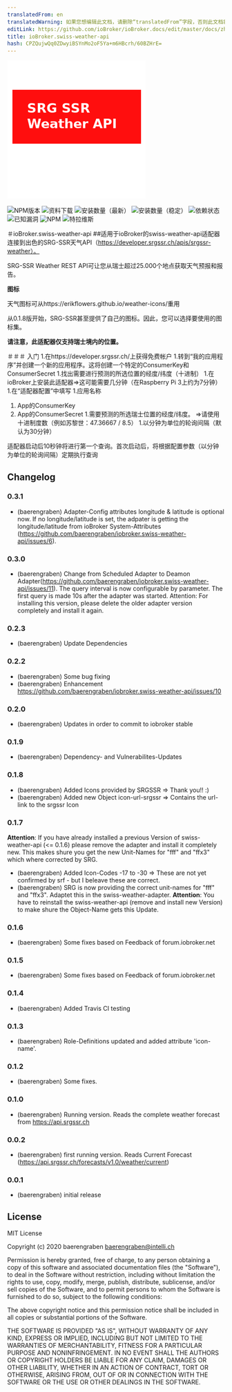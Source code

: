 ```yaml
---
translatedFrom: en
translatedWarning: 如果您想编辑此文档，请删除“translatedFrom”字段，否则此文档将再次自动翻译
editLink: https://github.com/ioBroker/ioBroker.docs/edit/master/docs/zh-cn/adapterref/iobroker.swiss-weather-api/README.md
title: ioBroker.swiss-weather-api
hash: CPZQujwQq0ZDwyiBSYnMo2oF5Ya+m6HBcrh/60BZHrE=
---
```

![商标](../../../en/adapterref/iobroker.swiss-weather-api/admin/swiss-weather-api.png)

![NPM版本](http://img.shields.io/npm/v/iobroker.swiss-weather-api.svg)
![资料下载](https://img.shields.io/npm/dm/iobroker.swiss-weather-api.svg)
![安装数量（最新）](http://iobroker.live/badges/swiss-weather-api-installed.svg)
![安装数量（稳定）](http://iobroker.live/badges/swiss-weather-api-stable.svg)
![依赖状态](https://img.shields.io/david/baerengraben/iobroker.swiss-weather-api.svg)
![已知漏洞](https://snyk.io/test/github/baerengraben/ioBroker.swiss-weather-api/badge.svg)
![NPM](https://nodei.co/npm/iobroker.swiss-weather-api.png?downloads=true)
![特拉维斯](http://img.shields.io/travis/baerengraben/ioBroker.swiss-weather-api/master.svg)

＃ioBroker.swiss-weather-api
##适用于ioBroker的swiss-weather-api适配器
连接到出色的SRG-SSR天气API（https://developer.srgssr.ch/apis/srgssr-weather）。

SRG-SSR Weather REST API可让您从瑞士超过25.000个地点获取天气预报和报告。

**图标**

天气图标可从https://erikflowers.github.io/weather-icons/重用

从0.1.8版开始，SRG-SSR甚至提供了自己的图标。因此，您可以选择要使用的图标集。

**请注意，此适配器仅支持瑞士境内的位置。**

＃＃＃ 入门
1.在https://developer.srgssr.ch/上获得免费帐户
1.转到“我的应用程序”并创建一个新的应用程序。这将创建一个特定的ConsumerKey和ConsumerSecret
1.找出需要进行预测的所选位置的经度/纬度（十进制）
1.在ioBroker上安装此适配器=>这可能需要几分钟（在Raspberry Pi 3上约为7分钟）
1.在“适配器配置”中填写
   1.应用名称
   1. App的ConsumerKey
   1. App的ConsumerSecret
   1.需要预测的所选瑞士位置的经度/纬度。 =>请使用十进制度数（例如苏黎世：47.36667 / 8.5）
   1.以分钟为单位的轮询间隔（默认为30分钟）

适配器启动后10秒钟将进行第一个查询。首次启动后，将根据配置参数（以分钟为单位的轮询间隔）定期执行查询

## Changelog

### 0.3.1
* (baerengraben)  Adapter-Config attributes longitude & latitude is optional now. If no longitude/latitude is set, the adpater is getting the longitude/latitude from ioBroker System-Attributes (https://github.com/baerengraben/iobroker.swiss-weather-api/issues/6).

### 0.3.0
* (baerengraben)  Change from Scheduled Adapter to Deamon Adapter(https://github.com/baerengraben/iobroker.swiss-weather-api/issues/11). The query interval is now configurable by parameter. The first query is made 10s after the adapter was started. Attention: For installing this version, please delete the older adapter version completely and install it again.

### 0.2.3
* (baerengraben) Update Dependencies

### 0.2.2
* (baerengraben) Some bug fixing
* (baerengraben) Enhancement https://github.com/baerengraben/iobroker.swiss-weather-api/issues/10

### 0.2.0
* (baerengraben) Updates in order to commit to iobroker stable

### 0.1.9
* (baerengraben) Dependency- and Vulnerabilites-Updates

### 0.1.8
* (baerengraben) Added Icons provided by SRGSSR => Thank you!! :)
* (baerengraben) Added new Object icon-url-srgssr => Contains the url-link to the srgssr Icon

### 0.1.7
**Attention**: If you have already installed a previous Version of swiss-weather-api (<= 0.1.6) please remove the adapter and install it completely new. This makes shure you get the new Unit-Names for "fff" and "ffx3" which where corrected by SRG. 
* (baerengraben) Added Icon-Codes -17 to -30 => These are not yet confirmed by srf - but I beleave these are correct.  
* (baerengraben) SRG is now providing the correct unit-names for "fff" and "ffx3". Adaptet this in the swiss-weather-adapter. **Attention**: You have to reinstall the swiss-weather-api (remove and install new Version) to make shure the Object-Name gets this Update.

### 0.1.6
* (baerengraben) Some fixes based on Feedback of forum.iobroker.net

### 0.1.5
* (baerengraben) Some fixes based on Feedback of forum.iobroker.net

### 0.1.4
* (baerengraben) Added Travis CI testing

### 0.1.3
* (baerengraben) Role-Definitions updated and added attribute 'icon-name'.

### 0.1.2
* (baerengraben) Some fixes.

### 0.1.0
* (baerengraben) Running version. Reads the complete weather forecast from https://api.srgssr.ch

### 0.0.2
* (baerengraben) first running version. Reads Current Forecast (https://api.srgssr.ch/forecasts/v1.0/weather/current)

### 0.0.1
* (baerengraben) initial release

## License
MIT License

Copyright (c) 2020 baerengraben <baerengraben@intelli.ch>

Permission is hereby granted, free of charge, to any person obtaining a copy
of this software and associated documentation files (the "Software"), to deal
in the Software without restriction, including without limitation the rights
to use, copy, modify, merge, publish, distribute, sublicense, and/or sell
copies of the Software, and to permit persons to whom the Software is
furnished to do so, subject to the following conditions:

The above copyright notice and this permission notice shall be included in all
copies or substantial portions of the Software.

THE SOFTWARE IS PROVIDED "AS IS", WITHOUT WARRANTY OF ANY KIND, EXPRESS OR
IMPLIED, INCLUDING BUT NOT LIMITED TO THE WARRANTIES OF MERCHANTABILITY,
FITNESS FOR A PARTICULAR PURPOSE AND NONINFRINGEMENT. IN NO EVENT SHALL THE
AUTHORS OR COPYRIGHT HOLDERS BE LIABLE FOR ANY CLAIM, DAMAGES OR OTHER
LIABILITY, WHETHER IN AN ACTION OF CONTRACT, TORT OR OTHERWISE, ARISING FROM,
OUT OF OR IN CONNECTION WITH THE SOFTWARE OR THE USE OR OTHER DEALINGS IN THE
SOFTWARE.